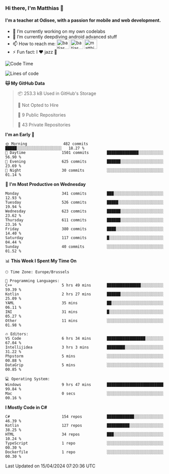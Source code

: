 ### Hi there, I'm Matthias 👋

#### I'm a teacher at Odisee, with a passion for mobile and web development.

- 🔭 I’m currently working on my own codelabs
- 🌱 I’m currently deepdiving android advanced stuff
- 📫 How to reach me: <a href="https://dev.to/batjas" target="_blank"><img align="center" src="https://raw.githubusercontent.com/rahuldkjain/github-profile-readme-generator/master/src/images/icons/Social/devto.svg" alt="batjas" height="30" width="40" /></a>
<a href="https://twitter.com/batjas" target="_blank"><img align="center" src="https://raw.githubusercontent.com/rahuldkjain/github-profile-readme-generator/master/src/images/icons/Social/twitter.svg" alt="batjas" height="30" width="40" /></a>
<a href="https://linkedin.com/in/matthiasdruwé" target="_blank"><img align="center" src="https://raw.githubusercontent.com/rahuldkjain/github-profile-readme-generator/master/src/images/icons/Social/linked-in-alt.svg" alt="matthiasdruwé" height="30" width="40" /></a>
- ⚡ Fun fact: I ❤ jazz 🎷


<!--START_SECTION:waka-->
![Code Time](http://img.shields.io/badge/Code%20Time-1%2C180%20hrs%2036%20mins-blue)

![Lines of code](https://img.shields.io/badge/From%20Hello%20World%20I%27ve%20Written-4.4%20million%20lines%20of%20code-blue)

**🐱 My GitHub Data** 

> 📦 253.3 kB Used in GitHub's Storage 
 > 
> 🚫 Not Opted to Hire
 > 
> 📜 9 Public Repositories 
 > 
> 🔑 43 Private Repositories 
 > 
**I'm an Early 🐤** 

```text
🌞 Morning                482 commits         █████░░░░░░░░░░░░░░░░░░░░   18.27 % 
🌆 Daytime                1501 commits        ██████████████░░░░░░░░░░░   56.90 % 
🌃 Evening                625 commits         ██████░░░░░░░░░░░░░░░░░░░   23.69 % 
🌙 Night                  30 commits          ░░░░░░░░░░░░░░░░░░░░░░░░░   01.14 % 
```
📅 **I'm Most Productive on Wednesday** 

```text
Monday                   341 commits         ███░░░░░░░░░░░░░░░░░░░░░░   12.93 % 
Tuesday                  526 commits         █████░░░░░░░░░░░░░░░░░░░░   19.94 % 
Wednesday                623 commits         ██████░░░░░░░░░░░░░░░░░░░   23.62 % 
Thursday                 611 commits         ██████░░░░░░░░░░░░░░░░░░░   23.16 % 
Friday                   380 commits         ████░░░░░░░░░░░░░░░░░░░░░   14.40 % 
Saturday                 117 commits         █░░░░░░░░░░░░░░░░░░░░░░░░   04.44 % 
Sunday                   40 commits          ░░░░░░░░░░░░░░░░░░░░░░░░░   01.52 % 
```


📊 **This Week I Spent My Time On** 

```text
🕑︎ Time Zone: Europe/Brussels

💬 Programming Languages: 
C++                      5 hrs 49 mins       ███████████████░░░░░░░░░░   59.39 % 
Kotlin                   2 hrs 27 mins       ██████░░░░░░░░░░░░░░░░░░░   25.09 % 
YAML                     35 mins             ██░░░░░░░░░░░░░░░░░░░░░░░   06.11 % 
INI                      31 mins             █░░░░░░░░░░░░░░░░░░░░░░░░   05.27 % 
Other                    11 mins             ░░░░░░░░░░░░░░░░░░░░░░░░░   01.98 % 

🔥 Editors: 
VS Code                  6 hrs 34 mins       █████████████████░░░░░░░░   67.04 % 
Intellijidea             3 hrs 3 mins        ████████░░░░░░░░░░░░░░░░░   31.22 % 
Phpstorm                 5 mins              ░░░░░░░░░░░░░░░░░░░░░░░░░   00.88 % 
DataGrip                 5 mins              ░░░░░░░░░░░░░░░░░░░░░░░░░   00.85 % 

💻 Operating System: 
Windows                  9 hrs 47 mins       █████████████████████████   99.84 % 
Mac                      0 secs              ░░░░░░░░░░░░░░░░░░░░░░░░░   00.16 % 
```

**I Mostly Code in C#** 

```text
C#                       154 repos           ████████████░░░░░░░░░░░░░   46.39 % 
Kotlin                   127 repos           ██████████░░░░░░░░░░░░░░░   38.25 % 
HTML                     34 repos            ███░░░░░░░░░░░░░░░░░░░░░░   10.24 % 
TypeScript               1 repo              ░░░░░░░░░░░░░░░░░░░░░░░░░   00.30 % 
Dockerfile               1 repo              ░░░░░░░░░░░░░░░░░░░░░░░░░   00.30 % 
```




 Last Updated on 15/04/2024 07:20:36 UTC
<!--END_SECTION:waka-->
